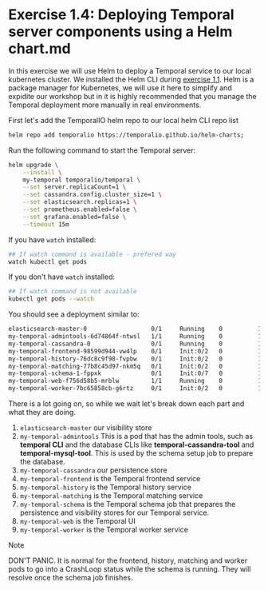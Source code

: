 # Exercise 1.4: Deploying Temporal server components using a Helm chart.md
In this exercise we will use Helm to deploy a Temporal service to our local kubernetes cluster. We installed the Helm CLI during [exercise 1.1](../1.Preparing-Your-Environment/1.1.Installing-prerequisites.md). Helm is a package manager for Kubernetes, we will use it here to simplify and expidite our workshop but in it is highly recommended that you manage the Temporal deployment more manually in real environments.


First let's add the TemporalIO helm repo to our local helm CLI repo list
```bash
helm repo add temporalio https://temporalio.github.io/helm-charts;
```

Run the following command to start the Temporal server:
```bash
helm upgrade \
    --install \
    my-temporal temporalio/temporal \
    --set server.replicaCount=1 \
    --set cassandra.config.cluster_size=1 \
    --set elasticsearch.replicas=1 \
    --set prometheus.enabled=false \
    --set grafana.enabled=false \
    --timeout 15m
```

If you have `watch` installed:
```bash
## If watch command is available - prefered way
watch kubectl get pods
```

If you don't have `watch` installed:
```bash
## If watch command is not available
kubectl get pods --watch
```

You should see a deployment similar to:
```bash
elasticsearch-master-0                  0/1     Running    0          12
my-temporal-admintools-6d74864f-ntwsl   1/1     Running    0          10s
my-temporal-cassandra-0                 0/1     Running    0          10s
my-temporal-frontend-98599d944-vw4lp    0/1     Init:0/2   0          10s
my-temporal-history-76dc8c9f98-fvpbw    0/1     Init:0/2   0          10s
my-temporal-matching-77b8c45d97-nkm5q   0/1     Init:0/2   0          10s
my-temporal-schema-1-fppxk              0/1     Init:0/7   0          10s
my-temporal-web-f756d58b5-mrblw         1/1     Running    0          10s
my-temporal-worker-7bc65858cb-g6rtz     0/1     Init:0/2   0          10
```


There is a lot going on, so while we wait let's break down each part and what they are doing. 

1. `elasticsearch-master` our visibility store
2. `my-temporal-admintools` This is a pod that has the admin tools, such as **temporal CLI** and the database CLIs like **temporal-cassandra-tool** and **temporal-mysql-tool**. This is used by the schema setup job to prepare the database.
3. `my-temporal-cassandra` our persistence store
4. `my-temporal-frontend` is the Temporal frontend service
5. `my-temporal-history` is the Temporal history service
6. `my-temporal-matching` is the Temporal matching service
7. `my-temporal-schema` is the Temporal schema job that prepares the persistence and visibility stores for our Temporal service. 
8. `my-temporal-web` is the Temporal UI
9. `my-temporal-worker` is the Temporal worker service



> [!NOTE]
> DON'T PANIC. It is normal for the frontend, history, matching and worker pods to go into a CrashLoop status while the schema is running. They will resolve once the schema job finishes.

